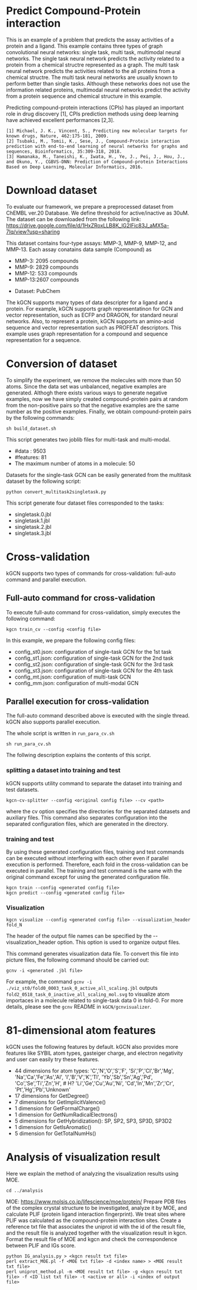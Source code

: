
# Predict Compound-Protein interaction 

This is an example of a problem that predicts the assay activities of a protein and a ligand. 
This example contains three types of graph convolutional neural networks: single task, multi task, multimodal neural networks.
The single task neural network predicts the activity related to a protein from a chemical structre represented as a graph.
The multi task neural network predicts the activities related to the all proteins from a chemical structre.
The multi task neural networks are usually known to perform better than single tasks.
Although these networks does not use the information related proteins,
multimodal neural networks predict the activity from a protein sequence and chemical structure in this example.

Predicting compound-protein interactions (CPIs) has played an important role in drug discovery [1], CPIs prediction methods using deep learning have achieved excellent performances [2,3].

```
[1] Michael, J. K., Vincent, S., Predicting new molecular targets for known drugs, Nature, 462:175-181, 2009.
[2] Tsubaki, M., Tomii, K., Sese, J., Compound-Protein interaction prediction with end-to-end learning of neural networks for graphs and sequences, Bioinformatics, 35:309-318, 2018.
[3] Hamanaka, M., Taneishi, K., Iwata, H., Ye, J., Pei, J., Hou, J., and Okuno, Y., CGBVS-DNN: Prediction of Compound‐protein Interactions Based on Deep Learning, Molecular Informatics, 2016.
```

# Download dataset
To evaluate our framework, we prepare a preprocessed dataset from ChEMBL ver.20 Database.
We define threshold for active/inactive as 30uM.
The dataset can be downloaded from the following link:
https://drive.google.com/file/d/1HxZRoxLLB8K_lG2IFic83J_aMX5a-7Iq/view?usp=sharing

This dataset contains four-type assays: MMP-3, MMP-9, MMP-12, and MMP-13.
Each assay conatains data sample (Compound) as 
- MMP-3: 2095 compounds
- MMP-9: 2829 compounds
- MMP-12: 533 compounds
- MMP-13:2607 compounds

* Dataset: PubChem

The kGCN supports many types of data descripter for a ligand and a protein.
For example, kGCN supports graph representatinon for GCN and vector representation, such as ECFP and DRAGON, for standard neural networks.
Also, to represent a protein, kGCN supports an amino-acid sequence and vector representation such as PROFEAT descriptors.
This example uses graph representation for a compound and sequence representation for a sequence.


# Conversion of dataset

To simplify the experiment, we remove the molecules with more than 50 atoms.
Since the data set was unbalanced, negative examples are generated.
Althogh there exists various ways to generate negative examples,
now we have simply created compound-protein pairs at random from the non-positive pairs so that the negative examples are the same number as the positive examples.
Finally, we obtain compound-protein pairs by the following commands:

```
sh build_dataset.sh
```
This script generates two joblib files for multi-task and multi-modal.

- #data    : 9503
- #features: 81
- The maximum number of atoms in a molecule: 50


Datasets for the single-task GCN can be easily generated from the multitask dataset by the following script:
```
python convert_multitask2singletask.py
```

This script generate four dataset files corresponded to the tasks:
- singletask.0.jbl 
- singletask.1.jbl 
- singletask.2.jbl 
- singletask.3.jbl 


# Cross-validation
kGCN supports two types of commands for cross-validation: full-auto command and parallel execution.

## Full-auto command for cross-validation

To execute full-auto command for cross-validation,
simply executes the following command:

```
kgcn train_cv --config <config file>
```

In this example, we prepare the following config files:
- config_st0.json: configuration of single-task GCN for the 1st task
- config_st1.json:  configuration of single-task GCN for the 2nd task
- config_st2.json:  configuration of single-task GCN for the 3rd task
- config_st3.json:  configuration of single-task GCN for the 4th task
- config_mt.json:  configuration of multi-task GCN
- config_mm.json: configuration of multi-modal GCN


## Parallel execution for cross-validation
The full-auto command described above is executed with the single thread.
kGCN also supports parallel execution.

The whole script is written in `run_para_cv.sh`

```
sh run_para_cv.sh
```

The follwing description explains the contents of this script.

### splitting a dataset into training and test

kGCN supports utility command to separate the dataset into training and test datasets.

```
kgcn-cv-splitter --config <original config file> --cv <path>
```
where the cv option specifies the directories for the separated datasets and auxiliary files.
This command also separates configuration into the separated configuration files, which are generated in the <path> directory.

### training and test
By using these generated configuration files, training and test commands can be executed without interfering with each other even if parallel execution is performed.
Therefore, each fold in the cross-validation can be executed in parallel.
The training and test command is the same with the original command except for using the generated configuration file.
```
kgcn train --config <generated config file>
kgcn predict --config <generated config file>
```

### Visualization

```
kgcn visualize --config <generated config file> --visualization_header fold_N
```
The header of the output file names can be specified by the  --visualization_header  option.
This option is used to organize output files.

This command generates visualization data file.
To convert this file into picture files, the following command should be carried out:
```
gcnv -i <generated .jbl file>
```
For example, the command `gcnv -i ./viz_st0/fold0_0003_task_0_active_all_scaling.jbl` outputs 
`fold2_0518_task_0_inactive_all_scaling_mol.svg` to visualize atom importaces in a molecule related to single-task data 0 in fold-0.
For more details, please see the `gcnv` README in `kGCN/gcnvisualizer`.

# 81-dimensional atom features
kGCN uses the following features by default.
kGCN also provides more features like SYBIL atom types, gasteiger charge, and electron negativity and user can easily try these features.


- 44 dimensions for atom types: 'C','N','O','S','F', 'Si','P','Cl','Br','Mg', 'Na','Ca','Fe','As','Al', 'I','B','V','K','Tl', 'Yb','Sb','Sn','Ag','Pd', 'Co','Se','Ti','Zn','H', # H? 'Li','Ge','Cu','Au','Ni', 'Cd','In','Mn','Zr','Cr', 'Pt','Hg','Pb','Unknown'
- 17 dimensions for GetDegree()
- 7 dimensions for GetImplicitValence()
- 1 dimension for GetFormalCharge()
- 1 dimension for GetNumRadicalElectrons()
- 5 dimensions for GetHybridization(): SP, SP2, SP3, SP3D, SP3D2
- 1 dimension for GetIsAromatic()
- 5 dimension for GetTotalNumHs()


# Analysis of visualization result
Here we explain the method of analyzing the visualization results using MOE.
```
cd ../analysis
```

MOE: https://www.molsis.co.jp/lifescience/moe/protein/
Prepare PDB files of the complex crystal structure to be investigated, analyze it by MOE, and calculate PLIF (protein ligand interaction fingerprint). We treat sites where PLIF was calculated as the compound-protein interaction sites.
Create a reference txt file that associates the uniprot id with the id of the result file, and the result file is analyzed together with the visualization result in kgcn.
Format the result file of MOE and kgcn and check the correspondence between PLIF and IGs score.
```
python IG_analysis.py > <kgcn result txt file>
perl extract_MOE.pl -f <MOE txt file> -d <index name> > <MOE result txt file>
perl uniprot_method.pl -m <MOE result txt file> -g <kgcn result txt file> -f <ID list txt file> -t <active or all> -i <index of output file>
```

